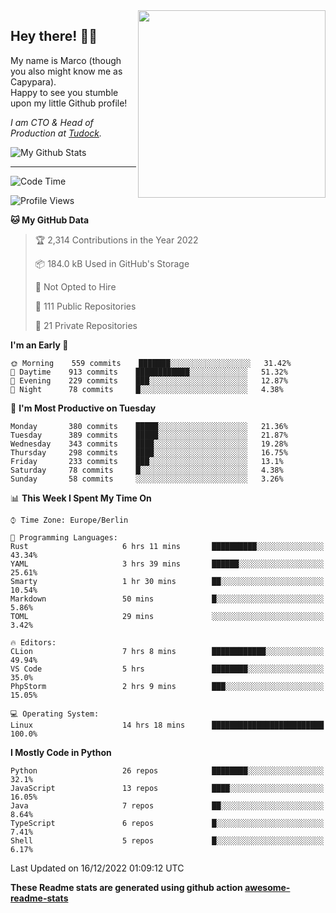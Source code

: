 <img src="https://capypara.de/para_logo.png?a=13" align="right" width="300">

## Hey there! 👋🙃
My name is Marco (though you also might know me as Capypara).  
Happy to see you stumble upon my little Github profile!

*I am CTO & Head of Production at <a href="http://tudock.de">Tudock</a>.*


![My Github Stats](https://github-readme-stats.vercel.app/api?username=theCapypara&show_icons=true&title_color=8ea106&text_color=ffffff&icon_color=8ea106&bg_color=2F343F&hide_border=1)

---
<!--START_SECTION:waka-->
![Code Time](http://img.shields.io/badge/Code%20Time-1%2C969%20hrs%2032%20mins-blue)

![Profile Views](http://img.shields.io/badge/Profile%20Views-0-blue)

**🐱 My GitHub Data** 

> 🏆 2,314 Contributions in the Year 2022
 > 
> 📦 184.0 kB Used in GitHub's Storage 
 > 
> 🚫 Not Opted to Hire
 > 
> 📜 111 Public Repositories 
 > 
> 🔑 21 Private Repositories  
 > 
**I'm an Early 🐤** 

```text
🌞 Morning    559 commits    ███████░░░░░░░░░░░░░░░░░░   31.42% 
🌆 Daytime    913 commits    ████████████░░░░░░░░░░░░░   51.32% 
🌃 Evening    229 commits    ███░░░░░░░░░░░░░░░░░░░░░░   12.87% 
🌙 Night      78 commits     █░░░░░░░░░░░░░░░░░░░░░░░░   4.38%

```
📅 **I'm Most Productive on Tuesday** 

```text
Monday       380 commits    █████░░░░░░░░░░░░░░░░░░░░   21.36% 
Tuesday      389 commits    █████░░░░░░░░░░░░░░░░░░░░   21.87% 
Wednesday    343 commits    ████░░░░░░░░░░░░░░░░░░░░░   19.28% 
Thursday     298 commits    ████░░░░░░░░░░░░░░░░░░░░░   16.75% 
Friday       233 commits    ███░░░░░░░░░░░░░░░░░░░░░░   13.1% 
Saturday     78 commits     █░░░░░░░░░░░░░░░░░░░░░░░░   4.38% 
Sunday       58 commits     ░░░░░░░░░░░░░░░░░░░░░░░░░   3.26%

```


📊 **This Week I Spent My Time On** 

```text
⌚︎ Time Zone: Europe/Berlin

💬 Programming Languages: 
Rust                     6 hrs 11 mins       ██████████░░░░░░░░░░░░░░░   43.34% 
YAML                     3 hrs 39 mins       ██████░░░░░░░░░░░░░░░░░░░   25.61% 
Smarty                   1 hr 30 mins        ██░░░░░░░░░░░░░░░░░░░░░░░   10.54% 
Markdown                 50 mins             █░░░░░░░░░░░░░░░░░░░░░░░░   5.86% 
TOML                     29 mins             ░░░░░░░░░░░░░░░░░░░░░░░░░   3.42%

🔥 Editors: 
CLion                    7 hrs 8 mins        ████████████░░░░░░░░░░░░░   49.94% 
VS Code                  5 hrs               ████████░░░░░░░░░░░░░░░░░   35.0% 
PhpStorm                 2 hrs 9 mins        ███░░░░░░░░░░░░░░░░░░░░░░   15.05%

💻 Operating System: 
Linux                    14 hrs 18 mins      █████████████████████████   100.0%

```

**I Mostly Code in Python** 

```text
Python                   26 repos            ████████░░░░░░░░░░░░░░░░░   32.1% 
JavaScript               13 repos            ████░░░░░░░░░░░░░░░░░░░░░   16.05% 
Java                     7 repos             ██░░░░░░░░░░░░░░░░░░░░░░░   8.64% 
TypeScript               6 repos             █░░░░░░░░░░░░░░░░░░░░░░░░   7.41% 
Shell                    5 repos             █░░░░░░░░░░░░░░░░░░░░░░░░   6.17%

```



 Last Updated on 16/12/2022 01:09:12 UTC
<!--END_SECTION:waka-->

**These Readme stats are generated using github action [awesome-readme-stats](https://github.com/anmol098/waka-readme-stats)**
